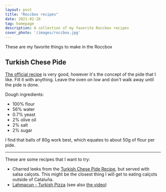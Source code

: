 ```yaml
---
layout: post
title: "Roccbox recipes"
date: 2021-02-26
tag: homepage
description: A collection of my favorite Roccbox recipes
cover_photo: '/images/roccbox.jpg'
---
```


These are my favorite things to make in the Roccbox

Turkish Chese Pide
------------------



[The official recipe](https://au.gozney.com/blogs/recipes/cheese-pide-recipe) is very good, however it's the concept of the pide that I like. Fill it with anything. Leave the oven on low and don't walk away until the pide is done.

Dough ingredients:

- 100% flour
- 56% water
- 0.7% yeast
- 2% olive oil
- 2% salt
- 2% sugar

I find that balls of 80g work best, which equates to about 50g of flour per pide.

-----

These are some recipes that I want to try:

- Charred leeks from the [Turkish Chese Pide Recipe](https://au.gozney.com/blogs/recipes/cheese-pide-recipe), but served with salsa calçots. This might be the closest thing I will get to eating calçots outside of Cataluña.
- [Lahmacun - Turkish Pizza](https://au.gozney.com/blogs/recipes/lahmacun-turkish-pizza-recipe?switcher=true) (see also [the video](https://www.youtube.com/watch?v=XNskskqzqEM))
